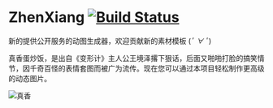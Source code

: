 # ZhenXiang [![Build Status](https://github-ci.bluerain.io/api/badges/Hentioe/zhenxiang/status.svg)](https://github-ci.bluerain.io/Hentioe/zhenxiang)

新的提供公开服务的动图生成器，欢迎贡献新的素材模板 (_ﾟ ∀ ﾟ_)

真香蛋炒饭，是出自《变形计》主人公王境泽撂下狠话，后面又啪啪打脸的搞笑情节，因千奇百怪的表情套图而被广为流传。现在您可以通过本项目轻松制作更高级的动态图片。

![真香](https://github.com/Hentioe/zhenxiang/raw/master/demo/begging_star.gif)
